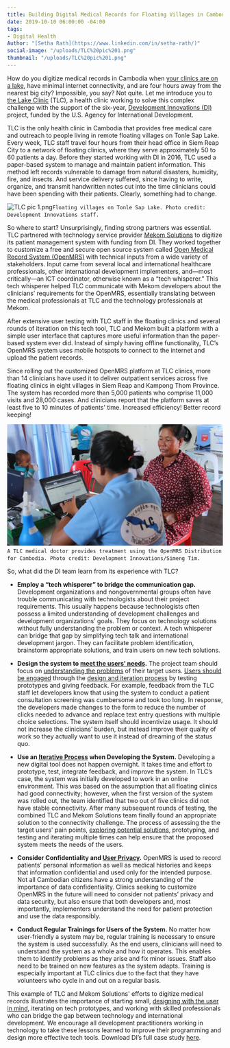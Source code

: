 ```yaml
---
title: Building Digital Medical Records for Floating Villages in Cambodia
date: 2019-10-10 06:00:00 -04:00
tags:
- Digital Health
Author: "[Setha Rath](https://www.linkedin.com/in/setha-rath/)"
social-image: "/uploads/TLC%20pic%201.png"
thumbnail: "/uploads/TLC%20pic%201.png"
---
```


How do you digitize medical records in Cambodia when [your clinics are on a lake](https://www.youtube.com/watch?v=5DRZBiE6BTE), have minimal internet connectivity, and are four hours away from the nearest big city? Impossible, you say? Not quite. Let me introduce you to [the Lake Clinic](https://www.lakeclinic.org/) (TLC), a health clinic working to solve this complex challenge with the support of the six-year, [Development Innovations (DI)](https://www.development-innovations.org) project, funded by the U.S. Agency for International Development.

<!--more-->

TLC is the only health clinic in Cambodia that provides free medical care and outreach to people living in remote floating villages on Tonle Sap Lake. Every week, TLC staff travel four hours from their head office in Siem Reap City to a network of floating clinics, where they serve approximately 50 to 60 patients a day. Before they started working with DI in 2016, TLC used a paper-based system to manage and maintain patient information. This method left records vulnerable to damage from natural disasters, humidity, fire, and insects. And service delivery suffered, since having to write, organize, and transmit handwritten notes cut into the time clinicians could have been spending with their patients. Clearly, something had to change.

![TLC pic 1.png](/uploads/TLC%20pic%201.png)`Floating villages on Tonle Sap Lake. Photo credit: Development Innovations staff.`

So where to start? Unsurprisingly, finding strong partners was essential. TLC partnered with technology service provider [Mekom Solutions](https://mekomsolutions.com/) to digitize its patient management system with funding from DI. They worked together to customize a free and secure open source system called [Open Medical Record System (OpenMRS)](https://openmrs.org/) with technical inputs from a wide variety of stakeholders. Input came from several local and international healthcare professionals, other international development implementers, and—most critically—an ICT coordinator, otherwise known as a “tech whisperer.” This tech whisperer helped TLC communicate with Mekom developers about the clinicians’ requirements for the OpenMRS, essentially translating between the medical professionals at TLC and the technology professionals at Mekom.

After extensive user testing with TLC staff in the floating clinics and several rounds of iteration on this tech tool, TLC and Mekom built a platform with a simple user interface that captures more useful information than the paper-based system ever did. Instead of simply having offline functionality, TLC’s OpenMRS system uses mobile hotspots to connect to the internet and upload the patient records.

Since rolling out the customized OpenMRS platform at TLC clinics, more than 14 clinicians have used it to deliver outpatient services across five floating clinics in eight villages in Siem Reap and Kampong Thom Province. The system has recorded more than 5,000 patients who comprise 11,000 visits and 28,000 cases. And clinicians report that the platform saves at least five to 10 minutes of patients' time. Increased efficiency! Better record keeping!

![TLC pic 2.png](/uploads/TLC%20pic%202.png)`A TLC medical doctor provides treatment using the OpenMRS Distribution for Cambodia. Photo credit: Development Innovations/Simeng Tim.`

So, what did the DI team learn from its experience with TLC?

* **Employ a “tech whisperer” to bridge the communication gap.** Development organizations and nongovernmental groups often have trouble communicating with technologists about their project requirements. This usually happens because technologists often possess a limited understanding of development challenges and development organizations’ goals. They focus on technology solutions without fully understanding the problem or context. A tech whisperer can bridge that gap by simplifying tech talk and international development jargon. They can facilitate problem identification, brainstorm appropriate solutions, and train users on new tech solutions.
* **Design the system to [meet the users’ needs](https://dai-global-digital.com/5-tips-for-doing-international-design-research.html).**  The project team should focus on [understanding the problems](https://dai-global-digital.com/app-ui.html) of their target users.  [Users should be engaged](https://dai-global-digital.com/nobody-cares-what-tech-you-use.html) through the [design and iteration process](https://www.development-innovations.org/blog/tips-tricks-design/) by testing prototypes and giving feedback. For example, feedback from the TLC staff let developers know that using the system to conduct a patient consultation screening was cumbersome and took too long. In response, the developers made changes to the form to reduce the number of clicks needed to advance and replace text entry questions with multiple choice selections. The system itself should incentivize usage. It should not increase the clinicians’ burden, but instead improve their quality of work so they actually want to use it instead of dreaming of the status quo.

* **Use an [Iterative Process](https://dai-global-digital.com/cambodia-second-chance-fund.html) when Developing the System.** Developing a new digital tool does not happen overnight. It takes time and effort to prototype, test, integrate feedback, and improve the system. In TLC’s case, the system was initially developed to work in an online environment. This was based on the assumption that all floating clinics had good connectivity; however, when the first version of the system was rolled out, the team identified that two out of five clinics did not have stable connectivity. After many subsequent rounds of testing, the combined TLC and Mekom Solutions team finally found an appropriate solution to the connectivity challenge. The process of assessing the the target users' pain points, [exploring potential solutions](https://dai-global-digital.com/lean-design-for-development-a-practical-approach-to-human-centered-design.html), prototyping, and testing and iterating multiple times can help ensure that the proposed system meets the needs of the users.

* **Consider Confidentiality and [User Privacy](https://dai-global-digital.com/beyond-good-intentions-a-human-centred-approach-to-privacy-rights.html).** OpenMRS is used to record patients’ personal information as well as medical histories and keeps that information confidential and used only for the intended purpose. Not all Cambodian citizens have a strong understanding of the importance of data confidentiality. Clinics seeking to customize OpenMRS in the future will need to consider not patients’ privacy and data security, but also ensure that both developers and, most importantly, implementers understand the need for patient protection and use the data responsibly.

* **Conduct Regular Trainings for Users of the System.** No matter how user-friendly a system may be, regular training is necessary to ensure the system is used successfully. As the end users, clinicians will need to understand the system as a whole and how it operates. This enables them to identify problems as they arise and fix minor issues. Staff also need to be trained on new features as the system adapts.  Training is especially important at TLC clinics due to the fact that they have volunteers who cycle in and out on a regular basis.

This example of TLC and Mekom Solutions' efforts to digitize medical records illustrates the importance of starting small, [designing with the user in mind](https://www.development-innovations.org/blog/why-do-we-care-about-user-research/), iterating on tech prototypes, and working with skilled professionals who can bridge the gap between technology and international development. We encourage all development practitioners working in technology to take these lessons learned to improve their programming and design more effective tech tools. Download DI’s full case study [here](https://www.development-innovations.org/wp-content/uploads/2019/09/TLC-Case-Study.pdf).